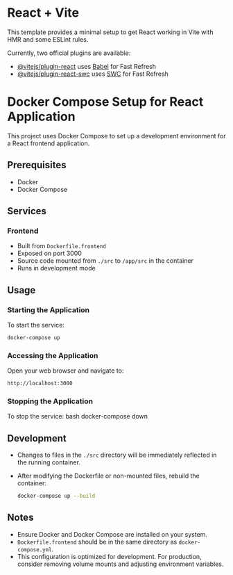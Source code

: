 # React + Vite

This template provides a minimal setup to get React working in Vite with HMR and some ESLint rules.

Currently, two official plugins are available:

- [@vitejs/plugin-react](https://github.com/vitejs/vite-plugin-react/blob/main/packages/plugin-react/README.md) uses [Babel](https://babeljs.io/) for Fast Refresh
- [@vitejs/plugin-react-swc](https://github.com/vitejs/vite-plugin-react-swc) uses [SWC](https://swc.rs/) for Fast Refresh

# Docker Compose Setup for React Application

This project uses Docker Compose to set up a development environment for a React frontend application.

## Prerequisites

- Docker
- Docker Compose

## Services

### Frontend

- Built from `Dockerfile.frontend`
- Exposed on port 3000
- Source code mounted from `./src` to `/app/src` in the container
- Runs in development mode

## Usage

### Starting the Application

To start the service:
  ```bash
  docker-compose up
  ```

### Accessing the Application

Open your web browser and navigate to:
  ```bash
  http://localhost:3000
  ```


### Stopping the Application

To stop the service:
bash
docker-compose down


## Development

- Changes to files in the `./src` directory will be immediately reflected in the running container.
- After modifying the Dockerfile or non-mounted files, rebuild the container:

  ```bash
  docker-compose up --build
  ```

## Notes

- Ensure Docker and Docker Compose are installed on your system.
- `Dockerfile.frontend` should be in the same directory as `docker-compose.yml`.
- This configuration is optimized for development. For production, consider removing volume mounts and adjusting environment variables.